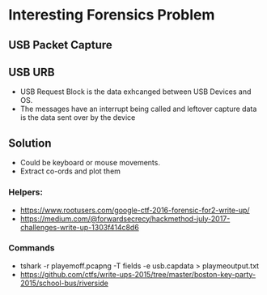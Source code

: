 # Interesting Forensics Problem

## USB Packet Capture

## USB URB
* USB Request Block is the data exhcanged between USB Devices and OS.
* The messages have an interrupt being called and leftover capture data is the data sent over by the device

## Solution
* Could be keyboard or mouse movements.
* Extract co-ords and plot them

### Helpers:
* https://www.rootusers.com/google-ctf-2016-forensic-for2-write-up/
* https://medium.com/@forwardsecrecy/hackmethod-july-2017-challenges-write-up-1303f414c8d6

### Commands
* tshark -r playemoff.pcapng -T fields -e usb.capdata > playmeoutput.txt
* https://github.com/ctfs/write-ups-2015/tree/master/boston-key-party-2015/school-bus/riverside
